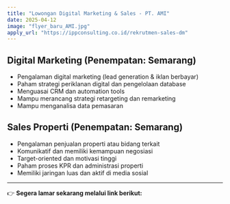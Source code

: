 ```yaml
---
title: "Lowongan Digital Marketing & Sales - PT. AMI"
date: 2025-04-12
image: "flyer_baru_AMI.jpg"
apply_url: "https://ippconsulting.co.id/rekrutmen-sales-dm"
---
```


## Digital Marketing (Penempatan: Semarang)

* Pengalaman digital marketing (lead generation & iklan berbayar)  
* Paham strategi periklanan digital dan pengelolaan database  
* Menguasai CRM dan automation tools  
* Mampu merancang strategi retargeting dan remarketing  
* Mampu menganalisa data pemasaran  

## Sales Properti (Penempatan: Semarang)

* Pengalaman penjualan properti atau bidang terkait  
* Komunikatif dan memiliki kemampuan negosiasi  
* Target-oriented dan motivasi tinggi  
* Paham proses KPR dan administrasi properti  
* Memiliki jaringan luas dan aktif di media sosial  

---

👉 **Segera lamar sekarang melalui link berikut:**
